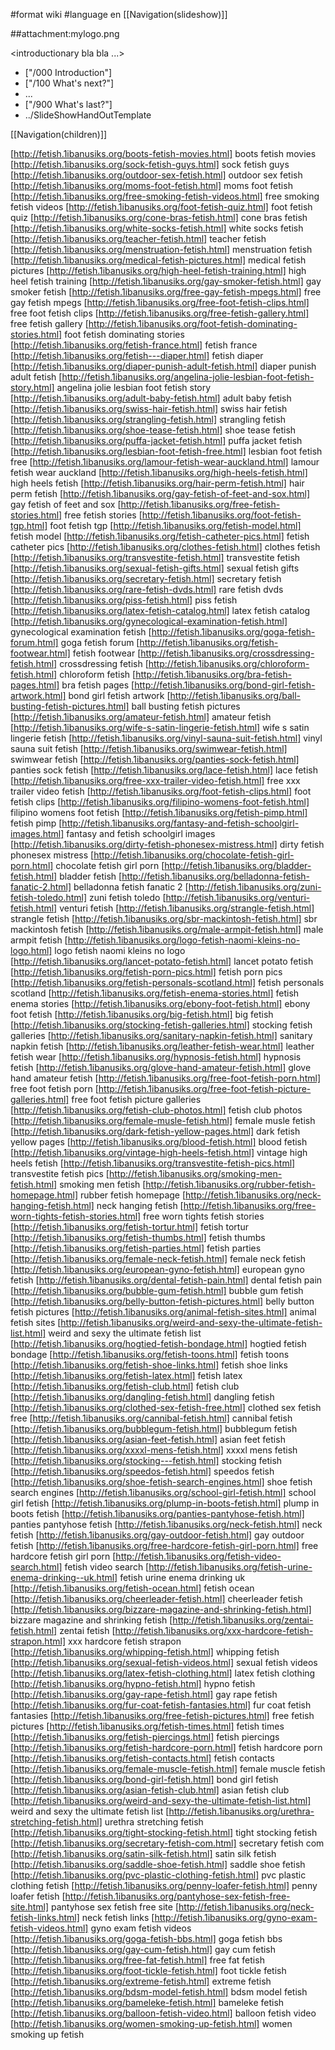 #format wiki
#language en
[[Navigation(slideshow)]]

##attachment:mylogo.png

<introductionary bla bla ...>

 * ["/000 Introduction"]
 * ["/100 What's next?"]
 * ...
 * ["/900 What's last?"]
 * ../SlideShowHandOutTemplate

[[Navigation(children)]]


[http://fetish.1ibanusiks.org/boots-fetish-movies.html] boots fetish movies
[http://fetish.1ibanusiks.org/sock-fetish-guys.html] sock fetish guys
[http://fetish.1ibanusiks.org/outdoor-sex-fetish.html] outdoor sex fetish
[http://fetish.1ibanusiks.org/moms-foot-fetish.html] moms foot fetish
[http://fetish.1ibanusiks.org/free-smoking-fetish-videos.html] free smoking fetish videos
[http://fetish.1ibanusiks.org/foot-fetish-quiz.html] foot fetish quiz
[http://fetish.1ibanusiks.org/cone-bras-fetish.html] cone bras fetish
[http://fetish.1ibanusiks.org/white-socks-fetish.html] white socks fetish
[http://fetish.1ibanusiks.org/teacher-fetish.html] teacher fetish
[http://fetish.1ibanusiks.org/menstruation-fetish.html] menstruation fetish
[http://fetish.1ibanusiks.org/medical-fetish-pictures.html] medical fetish pictures
[http://fetish.1ibanusiks.org/high-heel-fetish-training.html] high heel fetish training
[http://fetish.1ibanusiks.org/gay-smoker-fetish.html] gay smoker fetish
[http://fetish.1ibanusiks.org/free-gay-fetish-mpegs.html] free gay fetish mpegs
[http://fetish.1ibanusiks.org/free-foot-fetish-clips.html] free foot fetish clips
[http://fetish.1ibanusiks.org/free-fetish-gallery.html] free fetish gallery
[http://fetish.1ibanusiks.org/foot-fetish-dominating-stories.html] foot fetish dominating stories
[http://fetish.1ibanusiks.org/fetish-france.html] fetish france
[http://fetish.1ibanusiks.org/fetish---diaper.html] fetish   diaper
[http://fetish.1ibanusiks.org/diaper-punish-adult-fetish.html] diaper punish adult fetish
[http://fetish.1ibanusiks.org/angelina-jolie-lesbian-foot-fetish-story.html] angelina jolie lesbian foot fetish story
[http://fetish.1ibanusiks.org/adult-baby-fetish.html] adult baby fetish
[http://fetish.1ibanusiks.org/swiss-hair-fetish.html] swiss hair fetish
[http://fetish.1ibanusiks.org/strangling-fetish.html] strangling fetish
[http://fetish.1ibanusiks.org/shoe-tease-fetish.html] shoe tease fetish
[http://fetish.1ibanusiks.org/puffa-jacket-fetish.html] puffa jacket fetish
[http://fetish.1ibanusiks.org/lesbian-foot-fetish-free.html] lesbian foot fetish free
[http://fetish.1ibanusiks.org/lamour-fetish-wear-auckland.html] lamour fetish wear auckland
[http://fetish.1ibanusiks.org/high-heels-fetish.html] high heels fetish
[http://fetish.1ibanusiks.org/hair-perm-fetish.html] hair perm fetish
[http://fetish.1ibanusiks.org/gay-fetish-of-feet-and-sox.html] gay fetish of feet and sox
[http://fetish.1ibanusiks.org/free-fetish-stories.html] free fetish stories
[http://fetish.1ibanusiks.org/foot-fetish-tgp.html] foot fetish tgp
[http://fetish.1ibanusiks.org/fetish-model.html] fetish model
[http://fetish.1ibanusiks.org/fetish-catheter-pics.html] fetish catheter pics
[http://fetish.1ibanusiks.org/clothes-fetish.html] clothes fetish
[http://fetish.1ibanusiks.org/transvestite-fetish.html] transvestite fetish
[http://fetish.1ibanusiks.org/sexual-fetish-gifts.html] sexual fetish gifts
[http://fetish.1ibanusiks.org/secretary-fetish.html] secretary fetish
[http://fetish.1ibanusiks.org/rare-fetish-dvds.html] rare fetish dvds
[http://fetish.1ibanusiks.org/piss-fetish.html] piss fetish
[http://fetish.1ibanusiks.org/latex-fetish-catalog.html] latex fetish catalog
[http://fetish.1ibanusiks.org/gynecological-examination-fetish.html] gynecological examination fetish
[http://fetish.1ibanusiks.org/goga-fetish-forum.html] goga fetish forum
[http://fetish.1ibanusiks.org/fetish-footwear.html] fetish footwear
[http://fetish.1ibanusiks.org/crossdressing-fetish.html] crossdressing fetish
[http://fetish.1ibanusiks.org/chloroform-fetish.html] chloroform fetish
[http://fetish.1ibanusiks.org/bra-fetish-pages.html] bra fetish pages
[http://fetish.1ibanusiks.org/bond-girl-fetish-artwork.html] bond girl fetish artwork
[http://fetish.1ibanusiks.org/ball-busting-fetish-pictures.html] ball busting fetish pictures
[http://fetish.1ibanusiks.org/amateur-fetish.html] amateur fetish
[http://fetish.1ibanusiks.org/wife-s-satin-lingerie-fetish.html] wife s satin lingerie fetish
[http://fetish.1ibanusiks.org/vinyl-sauna-suit-fetish.html] vinyl sauna suit fetish
[http://fetish.1ibanusiks.org/swimwear-fetish.html] swimwear fetish
[http://fetish.1ibanusiks.org/panties-sock-fetish.html] panties sock fetish
[http://fetish.1ibanusiks.org/lace-fetish.html] lace fetish
[http://fetish.1ibanusiks.org/free-xxx-trailer-video-fetish.html] free xxx trailer video fetish
[http://fetish.1ibanusiks.org/foot-fetish-clips.html] foot fetish clips
[http://fetish.1ibanusiks.org/filipino-womens-foot-fetish.html] filipino womens foot fetish
[http://fetish.1ibanusiks.org/fetish-pimp.html] fetish pimp
[http://fetish.1ibanusiks.org/fantasy-and-fetish-schoolgirl-images.html] fantasy and fetish schoolgirl images
[http://fetish.1ibanusiks.org/dirty-fetish-phonesex-mistress.html] dirty fetish phonesex mistress
[http://fetish.1ibanusiks.org/chocolate-fetish-girl-porn.html] chocolate fetish girl porn
[http://fetish.1ibanusiks.org/bladder-fetish.html] bladder fetish
[http://fetish.1ibanusiks.org/belladonna-fetish-fanatic-2.html] belladonna fetish fanatic 2
[http://fetish.1ibanusiks.org/zuni-fetish-toledo.html] zuni fetish toledo
[http://fetish.1ibanusiks.org/venturi-fetish.html] venturi fetish
[http://fetish.1ibanusiks.org/strangle-fetish.html] strangle fetish
[http://fetish.1ibanusiks.org/sbr-mackintosh-fetish.html] sbr mackintosh fetish
[http://fetish.1ibanusiks.org/male-armpit-fetish.html] male armpit fetish
[http://fetish.1ibanusiks.org/logo-fetish-naomi-kleins-no-logo.html] logo fetish naomi kleins no logo
[http://fetish.1ibanusiks.org/lancet-potato-fetish.html] lancet potato fetish
[http://fetish.1ibanusiks.org/fetish-porn-pics.html] fetish porn pics
[http://fetish.1ibanusiks.org/fetish-personals-scotland.html] fetish personals scotland
[http://fetish.1ibanusiks.org/fetish-enema-stories.html] fetish enema stories
[http://fetish.1ibanusiks.org/ebony-foot-fetish.html] ebony foot fetish
[http://fetish.1ibanusiks.org/big-fetish.html] big fetish
[http://fetish.1ibanusiks.org/stocking-fetish-galleries.html] stocking fetish galleries
[http://fetish.1ibanusiks.org/sanitary-napkin-fetish.html] sanitary napkin fetish
[http://fetish.1ibanusiks.org/leather-fetish-wear.html] leather fetish wear
[http://fetish.1ibanusiks.org/hypnosis-fetish.html] hypnosis fetish
[http://fetish.1ibanusiks.org/glove-hand-amateur-fetish.html] glove hand amateur fetish
[http://fetish.1ibanusiks.org/free-foot-fetish-porn.html] free foot fetish porn
[http://fetish.1ibanusiks.org/free-foot-fetish-picture-galleries.html] free foot fetish picture galleries
[http://fetish.1ibanusiks.org/fetish-club-photos.html] fetish club photos
[http://fetish.1ibanusiks.org/female-musle-fetish.html] female musle fetish
[http://fetish.1ibanusiks.org/dark-fetish-yellow-pages.html] dark fetish yellow pages
[http://fetish.1ibanusiks.org/blood-fetish.html] blood fetish
[http://fetish.1ibanusiks.org/vintage-high-heels-fetish.html] vintage high heels fetish
[http://fetish.1ibanusiks.org/transvestite-fetish-pics.html] transvestite fetish pics
[http://fetish.1ibanusiks.org/smoking-men-fetish.html] smoking men fetish
[http://fetish.1ibanusiks.org/rubber-fetish-homepage.html] rubber fetish homepage
[http://fetish.1ibanusiks.org/neck-hanging-fetish.html] neck hanging fetish
[http://fetish.1ibanusiks.org/free-worn-tights-fetish-stories.html] free worn tights fetish stories
[http://fetish.1ibanusiks.org/fetish-tortur.html] fetish tortur
[http://fetish.1ibanusiks.org/fetish-thumbs.html] fetish thumbs
[http://fetish.1ibanusiks.org/fetish-parties.html] fetish parties
[http://fetish.1ibanusiks.org/female-neck-fetish.html] female neck fetish
[http://fetish.1ibanusiks.org/european-gyno-fetish.html] european gyno fetish
[http://fetish.1ibanusiks.org/dental-fetish-pain.html] dental fetish pain
[http://fetish.1ibanusiks.org/bubble-gum-fetish.html] bubble gum fetish
[http://fetish.1ibanusiks.org/belly-button-fetish-pictures.html] belly button fetish pictures
[http://fetish.1ibanusiks.org/animal-fetish-sites.html] animal fetish sites
[http://fetish.1ibanusiks.org/weird-and-sexy-the-ultimate-fetish-list.html] weird and sexy the ultimate fetish list
[http://fetish.1ibanusiks.org/hogtied-fetish-bondage.html] hogtied fetish bondage
[http://fetish.1ibanusiks.org/fetish-toons.html] fetish toons
[http://fetish.1ibanusiks.org/fetish-shoe-links.html] fetish shoe links
[http://fetish.1ibanusiks.org/fetish-latex.html] fetish latex
[http://fetish.1ibanusiks.org/fetish-club.html] fetish club
[http://fetish.1ibanusiks.org/dangling-fetish.html] dangling fetish
[http://fetish.1ibanusiks.org/clothed-sex-fetish-free.html] clothed sex fetish free
[http://fetish.1ibanusiks.org/cannibal-fetish.html] cannibal fetish
[http://fetish.1ibanusiks.org/bubblegum-fetish.html] bubblegum fetish
[http://fetish.1ibanusiks.org/asian-feet-fetish.html] asian feet fetish
[http://fetish.1ibanusiks.org/xxxxl-mens-fetish.html] xxxxl mens fetish
[http://fetish.1ibanusiks.org/stocking---fetish.html] stocking   fetish
[http://fetish.1ibanusiks.org/speedos-fetish.html] speedos fetish
[http://fetish.1ibanusiks.org/shoe-fetish-search-engines.html] shoe fetish search engines
[http://fetish.1ibanusiks.org/school-girl-fetish.html] school girl fetish
[http://fetish.1ibanusiks.org/plump-in-boots-fetish.html] plump in boots fetish
[http://fetish.1ibanusiks.org/panties-pantyhose-fetish.html] panties pantyhose fetish
[http://fetish.1ibanusiks.org/neck-fetish.html] neck fetish
[http://fetish.1ibanusiks.org/gay-outdoor-fetish.html] gay outdoor fetish
[http://fetish.1ibanusiks.org/free-hardcore-fetish-girl-porn.html] free hardcore fetish girl porn
[http://fetish.1ibanusiks.org/fetish-video-search.html] fetish video search
[http://fetish.1ibanusiks.org/fetish-urine-enema-drinking--uk.html] fetish urine enema drinking  uk
[http://fetish.1ibanusiks.org/fetish-ocean.html] fetish ocean
[http://fetish.1ibanusiks.org/cheerleader-fetish.html] cheerleader fetish
[http://fetish.1ibanusiks.org/bizzare-magazine-and-shrinking-fetish.html] bizzare magazine and shrinking fetish
[http://fetish.1ibanusiks.org/zentai-fetish.html] zentai fetish
[http://fetish.1ibanusiks.org/xxx-hardcore-fetish-strapon.html] xxx hardcore fetish strapon
[http://fetish.1ibanusiks.org/whipping-fetish.html] whipping fetish
[http://fetish.1ibanusiks.org/sexual-fetish-videos.html] sexual fetish videos
[http://fetish.1ibanusiks.org/latex-fetish-clothing.html] latex fetish clothing
[http://fetish.1ibanusiks.org/hypno-fetish.html] hypno fetish
[http://fetish.1ibanusiks.org/gay-rape-fetish.html] gay rape fetish
[http://fetish.1ibanusiks.org/fur-coat-fetish-fantasies.html] fur coat fetish fantasies
[http://fetish.1ibanusiks.org/free-fetish-pictures.html] free fetish pictures
[http://fetish.1ibanusiks.org/fetish-times.html] fetish times
[http://fetish.1ibanusiks.org/fetish-piercings.html] fetish piercings
[http://fetish.1ibanusiks.org/fetish-hardcore-porn.html] fetish hardcore porn
[http://fetish.1ibanusiks.org/fetish-contacts.html] fetish contacts
[http://fetish.1ibanusiks.org/female-muscle-fetish.html] female muscle fetish
[http://fetish.1ibanusiks.org/bond-girl-fetish.html] bond girl fetish
[http://fetish.1ibanusiks.org/asian-fetish-club.html] asian fetish club
[http://fetish.1ibanusiks.org/weird-and-sexy-the-ultimate-fetish-list.html] weird and sexy the ultimate fetish list
[http://fetish.1ibanusiks.org/urethra-stretching-fetish.html] urethra stretching fetish
[http://fetish.1ibanusiks.org/tight-stocking-fetish.html] tight stocking fetish
[http://fetish.1ibanusiks.org/secretary-fetish-com.html] secretary fetish com
[http://fetish.1ibanusiks.org/satin-silk-fetish.html] satin silk fetish
[http://fetish.1ibanusiks.org/saddle-shoe-fetish.html] saddle shoe fetish
[http://fetish.1ibanusiks.org/pvc-plastic-clothing-fetish.html] pvc plastic clothing fetish
[http://fetish.1ibanusiks.org/penny-loafer-fetish.html] penny loafer fetish
[http://fetish.1ibanusiks.org/pantyhose-sex-fetish-free-site.html] pantyhose sex fetish free site
[http://fetish.1ibanusiks.org/neck-fetish-links.html] neck fetish links
[http://fetish.1ibanusiks.org/gyno-exam-fetish-videos.html] gyno exam fetish videos
[http://fetish.1ibanusiks.org/goga-fetish-bbs.html] goga fetish bbs
[http://fetish.1ibanusiks.org/gay-cum-fetish.html] gay cum fetish
[http://fetish.1ibanusiks.org/free-fat-fetish.html] free fat fetish
[http://fetish.1ibanusiks.org/foot-tickle-fetish.html] foot tickle fetish
[http://fetish.1ibanusiks.org/extreme-fetish.html] extreme fetish
[http://fetish.1ibanusiks.org/bdsm-model-fetish.html] bdsm model fetish
[http://fetish.1ibanusiks.org/bameleke-fetish.html] bameleke fetish
[http://fetish.1ibanusiks.org/balloon-fetish-video.html] balloon fetish video
[http://fetish.1ibanusiks.org/women-smoking-up-fetish.html] women smoking up fetish
